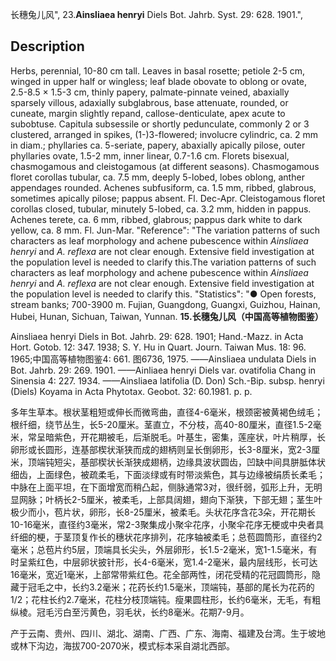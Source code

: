 长穗兔儿风",
23.**Ainsliaea henryi** Diels Bot. Jahrb. Syst. 29: 628. 1901.",

## Description
Herbs, perennial, 10-80 cm tall. Leaves in basal rosette; petiole 2-5 cm, winged in upper half or wingless; leaf blade obovate to oblong or ovate, 2.5-8.5 × 1.5-3 cm, thinly papery, palmate-pinnate veined, abaxially sparsely villous, adaxially subglabrous, base attenuate, rounded, or cuneate, margin slightly repand, callose-denticulate, apex acute to subobtuse. Capitula subsessile or shortly pedunculate, commonly 2 or 3 clustered, arranged in spikes, (1-)3-flowered; involucre cylindric, ca. 2 mm in diam.; phyllaries ca. 5-seriate, papery, abaxially apically pilose, outer phyllaries ovate, 1.5-2 mm, inner linear, 0.7-1.6 cm. Florets bisexual, chasmogamous and cleistogamous (at different seasons). Chasmogamous floret corollas tubular, ca. 7.5 mm, deeply 5-lobed, lobes oblong, anther appendages rounded. Achenes subfusiform, ca. 1.5 mm, ribbed, glabrous, sometimes apically pilose; pappus absent. Fl. Dec-Apr. Cleistogamous floret corollas closed, tubular, minutely 5-lobed, ca. 3.2 mm, hidden in pappus. Achenes terete, ca. 6 mm, ribbed, glabrous; pappus dark white to dark yellow, ca. 8 mm. Fl. Jun-Mar.
  "Reference": "The variation patterns of such characters as leaf morphology and achene pubescence within *Ainsliaea henryi* and *A. reflexa* are not clear enough. Extensive field investigation at the population level is needed to clarify this.The variation patterns of such characters as leaf morphology and achene pubescence within *Ainsliaea henryi* and *A. reflexa* are not clear enough. Extensive field investigation at the population level is needed to clarify this.
  "Statistics": "● Open forests, stream banks; 700-3900 m. Fujian, Guangdong, Guangxi, Guizhou, Hainan, Hubei, Hunan, Sichuan, Taiwan, Yunnan.
**15.长穗兔儿风（中国高等植物图鉴）**

Ainsliaea henryi Diels in Bot. Jahrb. 29: 628. 1901; Hand.-Mazz. in Acta Hort. Gotob. 12: 347. 1938; S. Y. Hu in Quart. Journ. Taiwan Mus. 18: 96. 1965;中国高等植物图鉴4: 661. 图6736, 1975. ——Ainsliaea undulata Diels in Bot. Jahrb. 29: 269. 1901. ——Ainliaea henryi Diels var. ovatifolia Chang in Sinensia 4: 227. 1934. ——Ainsliaea latifolia (D. Don) Sch.-Bip. subsp. henryi (Diels) Koyama in Acta Phytotax. Geobot. 32: 60.1981. p. p.

多年生草本。根状茎粗短或伸长而微弯曲，直径4-6毫米，根颈密被黄褐色绒毛；根纤细，绕节丛生，长5-20厘米。茎直立，不分枝，高40-80厘米，直径1.5-2毫米，常呈暗紫色，开花期被毛，后渐脱毛。叶基生，密集，莲座状，叶片稍厚，长卵形或长圆形，连基部楔状渐狭而成的翅柄则呈长倒卵形，长3-8厘米，宽2-3厘米，顶端钝短尖，基部楔状长渐狭成翅柄，边缘具波状圆齿，凹缺中间具胼胝体状细齿，上面绿色，被疏柔毛，下面淡绿或有时带淡紫色，其与边缘被绢质长柔毛；中脉在上面平坦，在下面增宽而稍凸起，侧脉通常3对，很纤弱，弧形上升，无明显网脉；叶柄长2-5厘米，被柔毛，上部具阔翅，翅向下渐狭，下部无翅；茎生叶极少而小，苞片状，卵形，长8-25厘米，被柔毛。头状花序含花3朵，开花期长10-16毫米，直径约3毫米，常2-3聚集成小聚伞花序，小聚伞花序无梗或中央者具纤细的梗，于茎顶复作长的穗状花序排列，花序轴被柔毛；总苞圆筒形，直径约2毫米；总苞片约5层，顶端具长尖头，外层卵形，长1.5-2毫米，宽1-1.5毫米，有时呈紫红色，中层卵状披针形，长4-6毫米，宽1.4-2毫米，最内层线形，长可达16毫米，宽近1毫米，上部常带紫红色。花全部两性，闭花受精的花冠圆筒形，隐藏于冠毛之中，长约3.2毫米；花药长约1.5毫米，顶端钝，基部的尾长为花药的1/2；花柱长约2.7毫米，花柱分枝顶端钝。瘦果圆柱形，长约6毫米，无毛，有粗纵棱。冠毛污白至污黄色，羽毛状，长约8毫米。花期7-9月。

产于云南、贵州、四川、湖北、湖南、广西、广东、海南、福建及台湾。生于坡地或林下沟边，海拔700-2070米，模式标本采自湖北西部。
